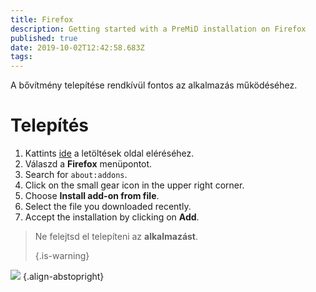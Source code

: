 ```yaml
---
title: Firefox
description: Getting started with a PreMiD installation on Firefox
published: true
date: 2019-10-02T12:42:58.683Z
tags:
---
```


A bővítmény telepítése rendkívül fontos az alkalmazás működéséhez.

# Telepítés
1. Kattints [ide](https://premid.app/downloads) a letöltések oldal eléréséhez.
2. Válaszd a **Firefox** menüpontot.
3. Search for `about:addons`.
4. Click on the small gear icon in the upper right corner.
5. Choose **Install add-on from file**.
6. Select the file you downloaded recently.
7. Accept the installation by clicking on **Add**.

> Ne felejtsd el telepíteni az **alkalmazást**. </p> 
> 
> {.is-warning}</blockquote> 
> 
> ![](https://img.icons8.com/color/2x/firefox.png) {.align-abstopright}